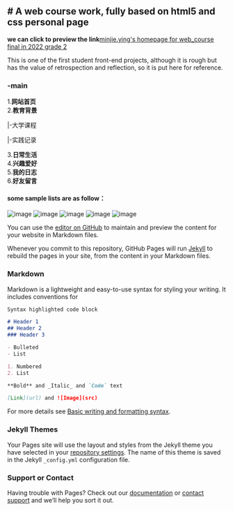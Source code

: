 ## # A web course work, fully based on <a>html5<a> and<a> css<a> personal page
**we can click to preview the link**<a href="https://minjiey.github.io/webfinal_exam/html/main.html" target="_blank">minjie.ying's homepage for web_course final in 2022 grade 2</a>
<p>This is one of the first student front-end projects, although it is rough but has the value of retrospection and reflection, so it is put here for reference.</p>

### -main
 1.**网站首页**<br>
 2.**教育背景**<br>
      <p> |-大学课程</p>
      <p> |-实践记录</p>
3.**日常生活**<br>
 4.**兴趣爱好**<br>
5.**我的日志**<br>
6.**好友留言**<br>
#### some sample lists are as follow：
![image](https://github.com/MinjieY/webfinal_exam/assets/96962656/2ab4a1cb-8331-465b-9804-6d0036d5e04d)
![image](https://github.com/MinjieY/webfinal_exam/assets/96962656/beb86b52-0ec9-4eca-902c-2575da3d93af)
![image](https://github.com/MinjieY/webfinal_exam/assets/96962656/19fd570c-b515-423f-b11c-84d451246cbd)
![image](https://github.com/MinjieY/webfinal_exam/assets/96962656/132b27be-3b52-41ad-927c-6360ee8e9e13)
![image](https://github.com/MinjieY/webfinal_exam/assets/96962656/a0c4b683-db51-49ad-bdbe-9140dd209783)

















You can use the [editor on GitHub](https://github.com/kjdksk/webfinal_exam/edit/main/README.md) to maintain and preview the content for your website in Markdown files.

Whenever you commit to this repository, GitHub Pages will run [Jekyll](https://jekyllrb.com/) to rebuild the pages in your site, from the content in your Markdown files.

### Markdown

Markdown is a lightweight and easy-to-use syntax for styling your writing. It includes conventions for

```markdown
Syntax highlighted code block

# Header 1
## Header 2
### Header 3

- Bulleted
- List

1. Numbered
2. List

**Bold** and _Italic_ and `Code` text

[Link](url) and ![Image](src)
```

For more details see [Basic writing and formatting syntax](https://docs.github.com/en/github/writing-on-github/getting-started-with-writing-and-formatting-on-github/basic-writing-and-formatting-syntax).

### Jekyll Themes

Your Pages site will use the layout and styles from the Jekyll theme you have selected in your [repository settings](https://github.com/kjdksk/webfinal_exam/settings/pages). The name of this theme is saved in the Jekyll `_config.yml` configuration file.

### Support or Contact

Having trouble with Pages? Check out our [documentation](https://docs.github.com/categories/github-pages-basics/) or [contact support](https://support.github.com/contact) and we’ll help you sort it out.
